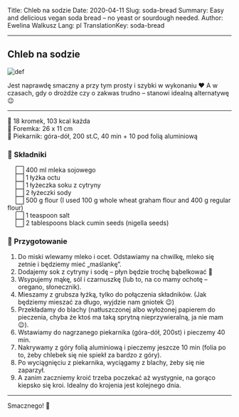 Title: Chleb na sodzie
Date: 2020-04-11
Slug: soda-bread
Summary: Easy and delicious vegan soda bread – no yeast or sourdough needed.
Author: Ewelina Walkusz
Lang: pl
TranslationKey: soda-bread

---

## Chleb na sodzie

![def]

Jest naprawdę smaczny a przy tym prosty i szybki w wykonaniu ❤ A w czasach, gdy o drożdże czy o zakwas trudno – stanowi idealną alternatywę 😉

---

🔹 18 kromek, 103 kcal każda </br>
🔹 Foremka: 26 x 11 cm </br>
🔹 Piekarnik: góra-dół, 200 st.C, 40 min + 10 pod folią aluminiową

### 🌿 Składniki

&emsp; ⬜ 400 ml mleka sojowego </br>
&emsp; ⬜ 1 łyżka octu </br>
&emsp; ⬜ 1 łyżeczka soku z cytryny </br>
&emsp; ⬜ 2 łyżeczki sody </br>
&emsp; ⬜ 500 g flour (I used 100 g whole wheat graham flour and 400 g regular flour) </br>
&emsp; ⬜ 1 teaspoon salt </br>
&emsp; ⬜ 2 tablespoons black cumin seeds (nigella seeds) </br>

### 📝 Przygotowanie

1. Do miski wlewamy mleko i ocet. Odstawiamy na chwilkę, mleko się zetnie i będziemy mieć „maślankę”.
2. Dodajemy sok z cytryny i sodę – płyn będzie trochę bąbelkować 🙂
3. Wsypujemy mąkę, sól i czarnuszkę (lub to, na co mamy ochotę – oregano, słonecznik).
4. Mieszamy z grubsza łyżką, tylko do połączenia składników. (Jak będziemy mieszać za długo, wyjdzie nam gniotek 😉)
5. Przekładamy do blachy (natłuszczonej albo wyłożonej papierem do pieczenia, chyba że ktoś ma taką sprytną nieprzywieralną, ja nie mam 😉).
6. Wstawiamy do nagrzanego piekarnika (góra-dół, 200st) i pieczemy 40 min.
7. Nakrywamy z góry folią aluminiową i pieczemy jeszcze 10 min (folia po to, żeby chlebek się nie spiekł za bardzo z góry).
8. Po wyciągnięciu z piekarnika, wyciągamy z blachy, żeby się nie zaparzył.
9. A zanim zaczniemy kroić trzeba poczekać aż wystygnie, na gorąco kiepsko się kroi. Idealny do krojenia jest kolejnego dnia.

---

Smacznego! 💙

[def]: static/images/soda_bread.jpg
